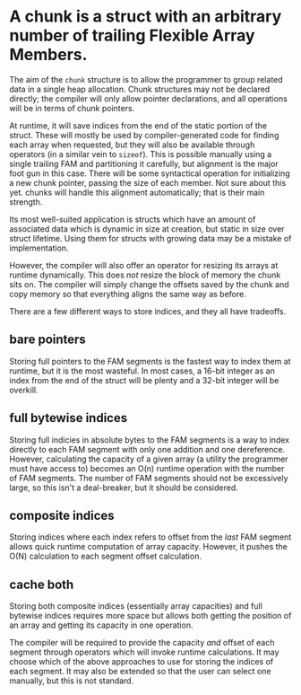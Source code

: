 # A chunk is a struct with an arbitrary number of trailing Flexible Array Members.

The aim of the `chunk` structure is to allow the programmer to group related data in a single heap allocation.
Chunk structures may not be declared directly; the compiler will only allow pointer declarations, and all operations will be in terms of chunk pointers.

At runtime, it will save indices from the end of the static portion of the struct.
These will mostly be used by compiler-generated code for finding each array when requested, but they will also be available through operators (in a similar vein to `sizeof`).
This is possible manually using a single trailing FAM and partitioning it carefully, but alignment is the major foot gun in this case.
There will be some syntactical operation for initializing a new chunk pointer, passing the size of each member. Not sure about this yet.
chunks will handle this alignment automatically; that is their main strength.

Its most well-suited application is structs which have an amount of associated data which is dynamic in size at creation, but static in size over struct lifetime. Using them for structs with growing data may be a mistake of implementation.

However, the compiler will also offer an operator for resizing its arrays at runtime dynamically. This does *not* resize the block of memory the chunk sits on. The compiler will simply change the offsets saved by the chunk and copy memory so that everything aligns the same way as before.

There are a few different ways to store indices, and they all have tradeoffs.

## bare pointers
Storing full pointers to the FAM segments is the fastest way to index them at runtime, but it is the most wasteful. In most cases, a 16-bit integer as an index from the end of the struct will be plenty and a 32-bit integer will be overkill.

## full bytewise indices
Storing full indicies in absolute bytes to the FAM segments is a way to index directly to each FAM segment with only one addition and one dereference. However, calculating the capacity of a given array (a utility the programmer must have access to) becomes an O(n) runtime operation with the number of FAM segments. The number of FAM segments should not be excessively large, so this isn't a deal-breaker, but it should be considered.

## composite indices
Storing indices where each index refers to offset from the *last* FAM segment allows quick runtime computation of array capacity. However, it pushes the O(N) calculation to each segment offset calculation.

## cache both
Storing both composite indices (essentially array capacities) and full bytewise indices requires more space but allows both getting the position of an array and getting its capacity in one operation.

The compiler will be required to provide the capacity *and* offset of each segment through operators which will invoke runtime calculations. It may choose which of the above approaches to use for storing the indices of each segment. It may also be extended so that the user can select one manually, but this is not standard.
